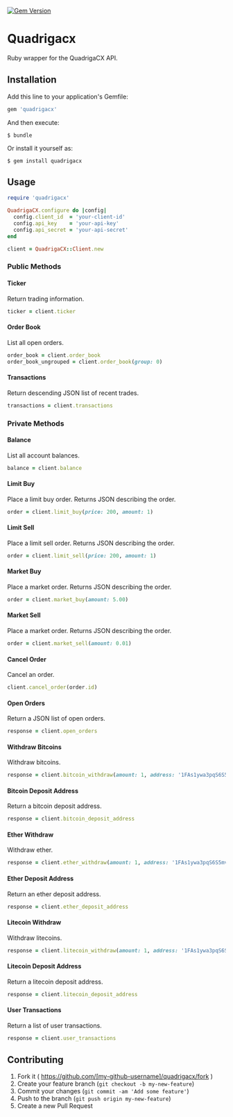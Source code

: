 [![Gem Version](https://badge.fury.io/rb/quadrigacx.svg)](https://badge.fury.io/rb/quadrigacx)

# Quadrigacx

Ruby wrapper for the QuadrigaCX API.

## Installation

Add this line to your application's Gemfile:

```ruby
gem 'quadrigacx'
```

And then execute:

    $ bundle

Or install it yourself as:

    $ gem install quadrigacx

## Usage

```ruby
require 'quadrigacx'

QuadrigaCX.configure do |config|
  config.client_id  = 'your-client-id'
  config.api_key    = 'your-api-key'
  config.api_secret = 'your-api-secret'
end

client = QuadrigaCX::Client.new
```

### Public Methods

#### Ticker

Return trading information.

```ruby
ticker = client.ticker
```

#### Order Book

List all open orders.

```ruby
order_book = client.order_book
order_book_ungrouped = client.order_book(group: 0)
```

#### Transactions

Return descending JSON list of recent trades.

```ruby
transactions = client.transactions
```

### Private Methods

#### Balance

List all account balances.

```ruby
balance = client.balance
```

#### Limit Buy

Place a limit buy order. Returns JSON describing the order.

```ruby
order = client.limit_buy(price: 200, amount: 1)
```

#### Limit Sell

Place a limit sell order. Returns JSON describing the order.

```ruby
order = client.limit_sell(price: 200, amount: 1)
```

#### Market Buy

Place a market order. Returns JSON describing the order.

```ruby
order = client.market_buy(amount: 5.00)
```

#### Market Sell

Place a market order. Returns JSON describing the order.

```ruby
order = client.market_sell(amount: 0.01)
```

#### Cancel Order

Cancel an order.

```ruby
client.cancel_order(order.id)
```

#### Open Orders

Return a JSON list of open orders.

```ruby
response = client.open_orders
```

#### Withdraw Bitcoins

Withdraw bitcoins.

```ruby
response = client.bitcoin_withdraw(amount: 1, address: '1FAs1ywa3pqS6S5mvypXjCtHAzwCkymNUX')
```

#### Bitcoin Deposit Address

Return a bitcoin deposit address.

```ruby
response = client.bitcoin_deposit_address
```

#### Ether Withdraw

Withdraw ether.

```ruby
response = client.ether_withdraw(amount: 1, address: '1FAs1ywa3pqS6S5mvypXjCtHAzwCkymNUX')
```

#### Ether Deposit Address

Return an ether deposit address.

```ruby
response = client.ether_deposit_address
```

#### Litecoin Withdraw

Withdraw litecoins.

```ruby
response = client.litecoin_withdraw(amount: 1, address: '1FAs1ywa3pqS6S5mvypXjCtHAzwCkymNUX')
```

#### Litecoin Deposit Address

Return a litecoin deposit address.

```ruby
response = client.litecoin_deposit_address
```

#### User Transactions

Return a list of user transactions.

```ruby
response = client.user_transactions
```

## Contributing

1. Fork it ( https://github.com/[my-github-username]/quadrigacx/fork )
2. Create your feature branch (`git checkout -b my-new-feature`)
3. Commit your changes (`git commit -am 'Add some feature'`)
4. Push to the branch (`git push origin my-new-feature`)
5. Create a new Pull Request
